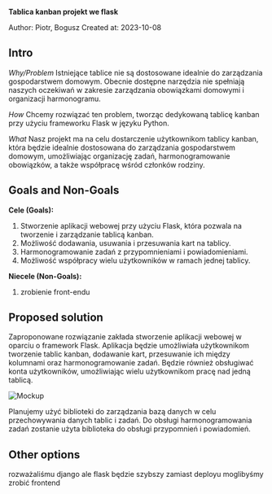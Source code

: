 **Tablica kanban projekt we flask**

Author: Piotr, Bogusz
Created at: 2023-10-08

## Intro

*Why/Problem*
Istniejące tablice nie są dostosowane idealnie do zarządzania gospodarstwem domowym. Obecnie dostępne narzędzia nie spełniają naszych oczekiwań w zakresie zarządzania obowiązkami domowymi i organizacji harmonogramu.

*How*
Chcemy rozwiązać ten problem, tworząc dedykowaną tablicę kanban przy użyciu frameworku Flask w języku Python.

*What*
Nasz projekt ma na celu dostarczenie użytkownikom tablicy kanban, która będzie idealnie dostosowana do zarządzania gospodarstwem domowym, umożliwiając organizację zadań, harmonogramowanie obowiązków, a także współpracę wśród członków rodziny.

## Goals and Non-Goals

**Cele (Goals):**
1. Stworzenie aplikacji webowej przy użyciu Flask, która pozwala na tworzenie i zarządzanie tablicą kanban.
2. Możliwość dodawania, usuwania i przesuwania kart na tablicy.
3. Harmonogramowanie zadań z przypomnieniami i powiadomieniami.
4. Możliwość współpracy wielu użytkowników w ramach jednej tablicy.

**Niecele (Non-Goals):**
1. zrobienie front-endu

## Proposed solution

Zaproponowane rozwiązanie zakłada stworzenie aplikacji webowej w oparciu o framework Flask. Aplikacja będzie umożliwiała użytkownikom tworzenie tablic kanban, dodawanie kart, przesuwanie ich między kolumnami oraz harmonogramowanie zadań. Będzie również obsługiwać konta użytkowników, umożliwiając wielu użytkownikom pracę nad jedną tablicą.

![Mockup](link-do-mockupa.png)

Planujemy użyć biblioteki do zarządzania bazą danych w celu przechowywania danych tablic i zadań. Do obsługi harmonogramowania zadań zostanie użyta biblioteka do obsługi przypomnień i powiadomień.

## Other options

rozważaliśmu django ale flask będzie szybszy
zamiast deployu moglibyśmy zrobić frontend
